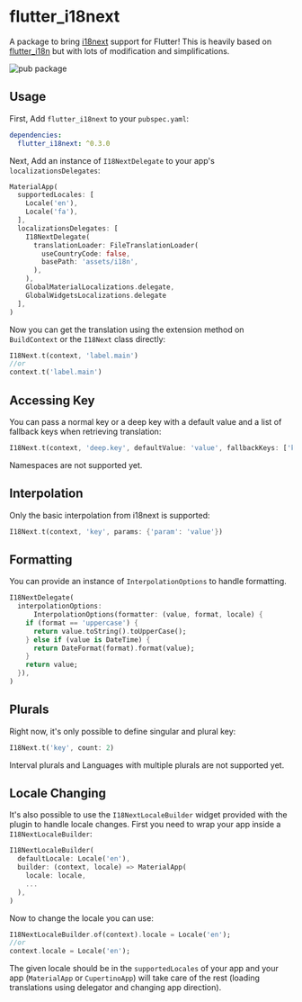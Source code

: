 # flutter_i18next
A package to bring [i18next](https://www.i18next.com) support for Flutter! This is heavily based on [flutter_i18n](https://github.com/ilteoood/flutter_i18n) but with lots of modification and simplifications.

![pub package](https://img.shields.io/pub/v/flutter_i18next.svg)

## Usage

First, Add `flutter_i18next` to your `pubspec.yaml`:

```yaml
dependencies:
  flutter_i18next: ^0.3.0
```

Next, Add an instance of `I18NextDelegate` to your app's `localizationsDelegates`:

```dart
MaterialApp(
  supportedLocales: [
    Locale('en'),
    Locale('fa'),
  ],
  localizationsDelegates: [
    I18NextDelegate(
      translationLoader: FileTranslationLoader(
        useCountryCode: false,
        basePath: 'assets/i18n',
      ),
    ),
    GlobalMaterialLocalizations.delegate,
    GlobalWidgetsLocalizations.delegate
  ],
)
```

Now you can get the translation using the extension method on `BuildContext` or the `I18Next` class directly:

```dart
I18Next.t(context, 'label.main')
//or
context.t('label.main')
```

## Accessing Key

You can pass a normal key or a deep key with a default value and a list of fallback keys when retrieving translation:

```dart
I18Next.t(context, 'deep.key', defaultValue: 'value', fallbackKeys: ['key1', 'key2'])
```

Namespaces are not supported yet.

## Interpolation

Only the basic interpolation from i18next is supported:

```dart
I18Next.t(context, 'key', params: {'param': 'value'})
```

## Formatting

You can provide an instance of `InterpolationOptions` to handle formatting.

```dart
I18NextDelegate(
  interpolationOptions:
      InterpolationOptions(formatter: (value, format, locale) {
    if (format == 'uppercase') {
      return value.toString().toUpperCase();
    } else if (value is DateTime) {
      return DateFormat(format).format(value);
    }
    return value;
  }),
)
```

## Plurals

Right now, it's only possible to define singular and plural key:

```dart
I18Next.t('key', count: 2)
```

Interval plurals and Languages with multiple plurals are not supported yet.

## Locale Changing

It's also possible to use the `I18NextLocaleBuilder` widget provided with the plugin to handle locale changes. First you need to wrap your app inside a `I18NextLocaleBuilder`:

```dart
I18NextLocaleBuilder(
  defaultLocale: Locale('en'),
  builder: (context, locale) => MaterialApp(
    locale: locale,
    ...
  ),
)
```

Now to change the locale you can use:

```dart
I18NextLocaleBuilder.of(context).locale = Locale('en');
//or
context.locale = Locale('en');
```

The given locale should be in the `supportedLocales` of your app and your app (`MaterialApp` or `CupertinoApp`) will take care of the rest (loading translations using delegator and changing app direction).